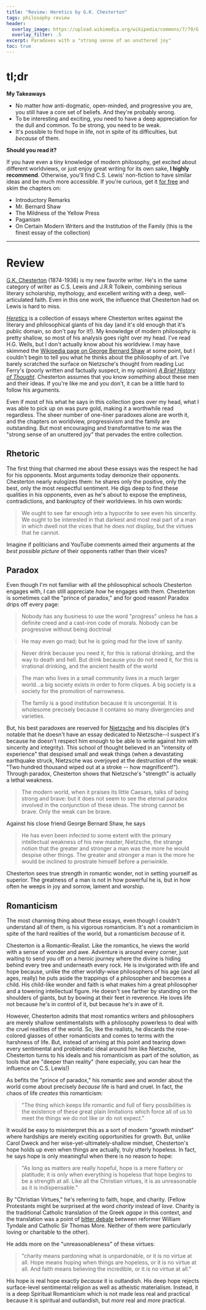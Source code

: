 ```yaml
---
title: "Review: Heretics by G.K. Chesterton"
tags: philosophy review
header:
  overlay_image: https://upload.wikimedia.org/wikipedia/commons/7/79/G._K._Chesterton_at_work.jpg
  overlay_filter: .5
excerpt: Paradoxes with a "strong sense of an unuttered joy"
toc: true
---
```


# tl;dr
**My Takeaways**
* No matter how anti-dogmatic, open-minded, and progressive you are, you still have a core set of beliefs. And they're probably wrong.
* To be interesting and exciting, you need to have a deep appreciation for the dull and common. To be strong, you need to be weak.
* It's possible to find hope in life, not in spite of its difficulties, but _because_ of them.

**Should you read it?**

If you have even a tiny knowledge of modern philosophy, get excited about different worldviews, or just enjoy great writing for its own sake, **I highly recommend**. Otherwise, you'll find C.S. Lewis' non-fiction to have similar ideas and be much more accessible. If you're curious, get it [for free](https://www.gutenberg.org/ebooks/470) and skim the chapters on:
* Introductory Remarks
* Mr. Bernard Shaw
* The Mildness of the Yellow Press
* Paganism
* On Certain Modern Writers and the Institution of the Family (this is the finest essay of the collection)

---

# Review

[G.K. Chesterton](https://en.wikipedia.org/wiki/G._K._Chesterton) (1874-1936) is my new favorite writer. 
He's in the same category of writer as C.S. Lewis and J.R.R Tolkein, combining serious literary scholarship, mythology, and excellent writing with a deep, well-articulated faith. Even in this one work, the influence that Chesterton had on Lewis is hard to miss. 

[_Heretics_](https://standardebooks.org/ebooks/g-k-chesterton/heretics) is a collection of essays where Chesterton writes against the literary and philosophical giants of his day (and it's old enough that it's public domain, so don't pay for it!). My knowledge of modern philosophy is pretty shallow, so most of his analysis goes right over my head. I've read H.G. Wells, but I don't actually know about his worldview. I may have skimmed the [Wikipedia page on George Bernard Shaw](https://en.wikipedia.org/wiki/George_Bernard_Shaw) at some point, but I couldn't begin to tell you what he thinks about the philosophy of art.  I've barely scratched the surface on Nietzsche's thought from reading Luc Ferry's (poorly written and factually suspect, in my opinion) [_A Brief History of Thought_](https://www.amazon.com/Brief-History-Thought-Philosophical-Learning/dp/0062074245/ref=sr_1_2?dchild=1&keywords=a+brief+history+of+thought&qid=1632691772&sr=8-2). Chesterton assumes that you know _something_ about these men and their ideas. If you're like me and you don't, it can be a little hard to follow his arguments.

Even if most of his what he says in this collection goes over my head, what I was able to pick up on was pure gold, making it a worthwhile read regardless.
The sheer number of one-liner paradoxes alone are worth it, and the chapters on worldview, progressivism and the family are outstanding. But most encouraging and transformative to me was the "strong sense of an unuttered joy" that pervades the entire collection. 

## Rhetoric
The first thing that charmed me about these essays was the respect he had for his opponents. Most arguments today demonize their opponents. Chesterton nearly eulogizes them: he shares only the positive, only the best, only the most respectful sentiment. He digs deep to find these qualities in his opponents, even as he's about to expose the emptiness, contradictions, and bankruptcy of their worldviews. In his own words:

> We ought to see far enough into a hypocrite to see even his sincerity. We ought to be interested in that darkest and most real part of a man in which dwell not the vices that he does not display, but the virtues that he cannot.

Imagine if politicians and YouTube comments aimed their arguments at the _best possible picture_ of their opponents rather than their vices?

## Paradox

Even though I'm not familiar with all the philosophical schools Chesterton engages with, I can still appreciate _how_ he engages with them. Chesterton is sometimes call the "prince of paradox," and for good reason! Paradox drips off every page:

> Nobody has any business to use the word "progress" unless he has a definite creed and a cast-iron code of morals. Nobody can be progressive without being doctrinal

> He may even go mad; but he is going mad for the love of sanity.

> Never drink because you need it, for this is rational drinking, and the way to death and hell. But drink because you do not need it, for this is irrational drinking, and the ancient health of the world

> The man who lives in a small community lives in a much larger world...a big society exists in order to form cliques. A big society is a society for the promotion of narrowness.

> The family is a good institution because it is uncongenial. It is wholesome precisely because it contains so many divergencies and varieties.


But, his best paradoxes are reserved for [Nietzsche](https://en.wikipedia.org/wiki/Friedrich_Nietzsche) and his disciples (it's notable that he doesn't have an essay dedicated to Nietzsche--I suspect it's because he doesn't respect him enough to be able to write against him with sincerity and integrity). 
This school of thought believed in an "intensity of experience" that despised small and weak things (when a devastating earthquake struck, Nietzsche was overjoyed at the destruction of the weak: "Two hundred thousand wiped out at a stroke -- how magnificent!"). Through paradox, Chesterton shows that Nietzsche's "strength" is actually a lethal weakness.

> The modern world, when it praises its little Caesars, talks of being strong and brave: but it does not seem to see the eternal paradox involved in the conjunction of these ideas. The strong cannot be brave. Only the weak can be brave.

Against his close friend George Bernard Shaw, he says
> He has even been infected to some extent with the primary intellectual weakness of his new master, Nietzsche, the strange notion that the greater and stronger a man was the more he would despise other things. The greater and stronger a man is the more he would be inclined to prostrate himself before a periwinkle.

Chesterton sees true strength in romantic wonder, not in setting yourself as superior. The greatness of a man is not in how powerful he is, but in how often he weeps in joy and sorrow, lament and worship.

## Romanticism
The most charming thing about these essays, even though I couldn't understand all of them, is his vigorous romanticism. It's not a romanticism in spite of the hard realities of the world, but a romanticism _because_ of it.

Chesterton is a Romantic-Realist. Like the romantics, he views the world with a sense of wonder and awe. Adventure is around every corner, just waiting to send you off on a heroic journey where the divine is hiding behind every tree and underneath every rock. He is invigorated with life and hope because, unlike the other worldly-wise philosophers of his age (and all ages, really) he puts aside the trappings of a philosopher and becomes a child. His child-like wonder and faith is what makes him a great philosopher and a towering intellectual figure. He doesn't see farther by standing on the shoulders of giants, but by bowing at their feet in reverence. He loves life not because he's in control of it, but because he's in awe of it.

However, Chesterton admits that most romantics writers and philosophers are merely shallow sentimentalists with a philosophy powerless to deal with the cruel realities of the world. So, like the realists, he discards the rose-colored glasses of other romanticists and comes to terms with the harshness of life. But, instead of arriving at this point and tearing down every sentimental and problematic ideal around him like Nietzsche, Chesterton turns to his ideals and his romanticism as part of the solution, as tools that are "deeper than reality" (here especially, you can hear the influence on C.S. Lewis!)

As befits the "prince of paradox," his romantic awe and wonder about the world come about precisely _because_ life is hard and cruel. In fact, the chaos of life _creates_ this romanticism: 
> "The thing which keeps life romantic and full of fiery possibilities is the existence of these great plain limitations which force all of us to meet the things we do not like or do not expect."

It would be easy to misinterpret this as a sort of modern "growth mindset" where hardships are merely exciting opportunities for growth. But, unlike Carol Dweck and her wise-yet-ultimately-shallow mindset, Chesterton's hope holds up even when things are actually, truly utterly hopeless. In fact, he says hope is only meaningful when there is no reason to hope:

> "As long as matters are really hopeful, hope is a mere flattery or platitude; it is only when everything is hopeless that hope begins to be a strength at all. Like all the Christian virtues, it is as unreasonable as it is indispensable."

By "Christian Virtues," he's referring to faith, hope, and charity. (Fellow Protestants might be surprised at the word _charity_ instead of _love_. Charity is the traditional Catholic translation of the Greek _agape_ in this context, and the translation was a point of [bitter debate](https://www.amazon.com/William-Tyndale-Martyrdom-Betrayal-English/dp/034911532X) between reformer William Tyndale and Catholic Sir Thomas More. Neither of them were particularly loving or charitable to the other).

He adds more on the "unreasonableness" of these virtues:
> "charity means pardoning what is unpardonable, or it is no virtue at all. Hope means hoping when things are hopeless, or it is no virtue at all. And faith means believing the incredible, or it is no virtue at all." 

His hope is real hope exactly _because_ it is outlandish. His deep hope rejects surface-level sentimental religion as well as atheistic materialism. Instead, it is a deep Spiritual Romanticism which is not made less real and practical because it is spiritual and outlandish, but _more_ real and _more_ practical.

